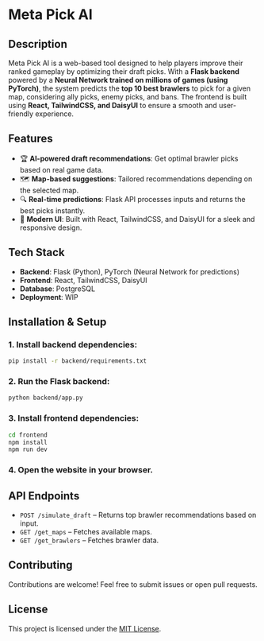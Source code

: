 # Meta Pick AI

## Description
Meta Pick AI is a web-based tool designed to help players improve their ranked gameplay by optimizing their draft picks. With a **Flask backend** powered by a **Neural Network trained on millions of games (using PyTorch)**, the system predicts the **top 10 best brawlers** to pick for a given map, considering ally picks, enemy picks, and bans. The frontend is built using **React, TailwindCSS, and DaisyUI** to ensure a smooth and user-friendly experience.

## Features
- 🏆 **AI-powered draft recommendations**: Get optimal brawler picks based on real game data.  
- 🗺️ **Map-based suggestions**: Tailored recommendations depending on the selected map.  
- 🔍 **Real-time predictions**: Flask API processes inputs and returns the best picks instantly.  
- 🎨 **Modern UI**: Built with React, TailwindCSS, and DaisyUI for a sleek and responsive design.  

## Tech Stack
- **Backend**: Flask (Python), PyTorch (Neural Network for predictions)  
- **Frontend**: React, TailwindCSS, DaisyUI  
- **Database**: PostgreSQL  
- **Deployment**: WIP 

## Installation & Setup

### 1. Install backend dependencies:
```bash
pip install -r backend/requirements.txt
```

### 2. Run the Flask backend:
```bash
python backend/app.py
```

### 3. Install frontend dependencies:
```bash
cd frontend
npm install
npm run dev
```

### 4. Open the website in your browser.

## API Endpoints
- `POST /simulate_draft` – Returns top brawler recommendations based on input.  
- `GET /get_maps` – Fetches available maps.  
- `GET /get_brawlers` – Fetches brawler data.  

## Contributing
Contributions are welcome! Feel free to submit issues or open pull requests.

## License
This project is licensed under the [MIT License](LICENSE).
